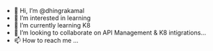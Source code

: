 - 👋 Hi, I’m @dhingrakamal
- 👀 I’m interested in learning
- 🌱 I’m currently learning K8
- 💞️ I’m looking to collaborate on API Management & K8 intigrations...
- 📫 How to reach me ...

<!---
dhingrakamal/dhingrakamal is a ✨ special ✨ repository because its `README.md` (this file) appears on your GitHub profile.
You can click the Preview link to take a look at your changes.
--->
